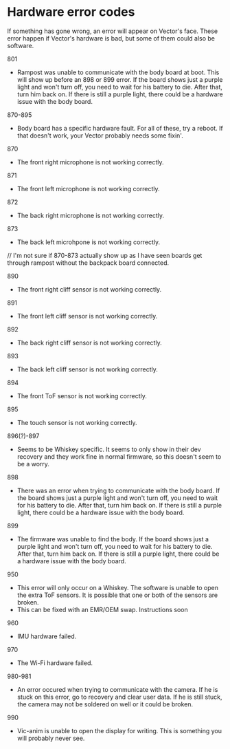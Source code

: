 # Hardware error codes

If something has gone wrong, an error will appear on Vector's face. These error happen if Vector's hardware is bad, but some of them could also be software.

801

* Rampost was unable to communicate with the body board at boot. This will show up before an 898 or 899 error. If the board shows just a purple light and won't turn off, you need to wait for his battery to die. After that, turn him back on. If there is still a purple light, there could be a hardware issue with the body board.

870-895

* Body board has a specific hardware fault. For all of these, try a reboot. If that doesn't work, your Vector probably needs some fixin'.

870

* The front right microphone is not working correctly.

871

* The front left microphone is not working correctly.

872

* The back right microphone is not working correctly.

873

* The back left microhpone is not working correctly.

// I'm not sure if 870-873 actually show up as I have seen boards get through rampost without the backpack board connected.

890

* The front right cliff sensor is not working correctly.

891

* The front left cliff sensor is not working correctly.

892

* The back right cliff sensor is not working correctly.

893

* The back left cliff sensor is not working correctly.

894

* The front ToF sensor is not working correctly.

895

* The touch sensor is not working correctly.

896(?)-897

* Seems to be Whiskey specific. It seems to only show in their dev recovery and they work fine in normal firmware, so this doesn't seem to be a worry.

898

* There was an error when trying to communicate with the body board. If the board shows just a purple light and won't turn off, you need to wait for his battery to die. After that, turn him back on. If there is still a purple light, there could be a hardware issue with the body board.

899

* The firmware was unable to find the body. If the board shows just a purple light and won't turn off, you need to wait for his battery to die. After that, turn him back on. If there is still a purple light, there could be a hardware issue with the body board.

950

* This error will only occur on a Whiskey. The software is unable to open the extra ToF sensors. It is possible that one or both of the sensors are broken. 
* This can be fixed with an EMR/OEM swap. Instructions soon

960

* IMU hardware failed.

970

* The Wi-Fi hardware failed.

980-981

* An error occured when trying to communicate with the camera. If he is stuck on this error, go to recovery and clear user data. If he is still stuck, the camera may not be soldered on well or it could be broken.

990

* Vic-anim is unable to open the display for writing. This is something you will probably never see.
